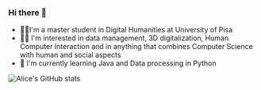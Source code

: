 ### Hi there 👋

- 👩‍🎓I'm a master student in Digital Humanities at University of Pisa
- 👩‍💻 I'm interested in data management, 3D digitalization, Human Computer Interaction and in anything that combines Computer Science with human and social aspects
- 🧠 I'm currently learning Java and Data processing in Python 

![Alice's GitHub stats](https://github-readme-stats.vercel.app/api?username=alisola21&theme=bear&show_icons=true)
